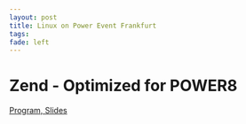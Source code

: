 ```yaml
---
layout: post
title: Linux on Power Event Frankfurt
tags: 
fade: left
---
```

# Zend - Optimized for POWER8
[Program, Slides](http://ibm.biz/lopeventffm)
